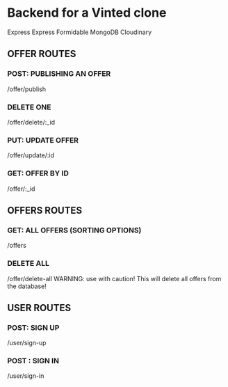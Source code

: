 # Backend for a Vinted clone

Express
Express Formidable
MongoDB
Cloudinary

## OFFER ROUTES

### POST: PUBLISHING AN OFFER

/offer/publish

### DELETE ONE

/offer/delete/:\_id

### PUT: UPDATE OFFER

/offer/update/:id

### GET: OFFER BY ID

/offer/:\_id

## OFFERS ROUTES

### GET: ALL OFFERS (SORTING OPTIONS)

/offers

### DELETE ALL

/offer/delete-all
WARNING: use with caution! This will delete all offers from the database!

## USER ROUTES

### POST: SIGN UP

/user/sign-up

### POST : SIGN IN

/user/sign-in
